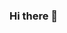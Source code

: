 ### Hi there 👋


<!-- [![rachitavua's GitHub stats](https://github-readme-stats.vercel.app/api?username=rachitavya)](https://github.com/anuraghazra/github-readme-stats) -->
